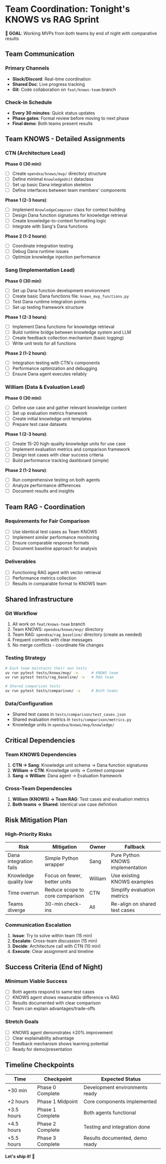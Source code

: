 # Team Coordination: Tonight's KNOWS vs RAG Sprint

**🎯 GOAL**: Working MVPs from both teams by end of night with comparative results

## Team Communication

### Primary Channels
- **Slack/Discord**: Real-time coordination
- **Shared Doc**: Live progress tracking
- **Git**: Code collaboration on `feat/knows-team` branch

### Check-in Schedule
- **Every 30 minutes**: Quick status updates
- **Phase gates**: Formal review before moving to next phase
- **Final demo**: Both teams present results

## Team KNOWS - Detailed Assignments

### CTN (Architecture Lead)
**Phase 0 (30 min)**:
- [ ] Create `opendxa/knows/mvp/` directory structure
- [ ] Define minimal `KnowledgeUnit` dataclass
- [ ] Set up basic Dana integration skeleton
- [ ] Define interfaces between team members' components

**Phase 1 (2-3 hours)**:
- [ ] Implement `KnowledgeComposer` class for context building
- [ ] Design Dana function signatures for knowledge retrieval
- [ ] Create knowledge-to-context formatting logic
- [ ] Integrate with Sang's Dana functions

**Phase 2 (1-2 hours)**:
- [ ] Coordinate integration testing
- [ ] Debug Dana runtime issues
- [ ] Optimize knowledge injection performance

### Sang (Implementation Lead)
**Phase 0 (30 min)**:
- [ ] Set up Dana function development environment
- [ ] Create basic Dana functions file: `knows_mvp_functions.py`
- [ ] Test Dana runtime integration points
- [ ] Set up testing framework structure

**Phase 1 (2-3 hours)**:
- [ ] Implement Dana functions for knowledge retrieval
- [ ] Build runtime bridge between knowledge system and LLM
- [ ] Create feedback collection mechanism (basic logging)
- [ ] Write unit tests for all functions

**Phase 2 (1-2 hours)**:
- [ ] Integration testing with CTN's components
- [ ] Performance optimization and debugging
- [ ] Ensure Dana agent executes reliably

### William (Data & Evaluation Lead)
**Phase 0 (30 min)**:
- [ ] Define use case and gather relevant knowledge content
- [ ] Set up evaluation metrics framework
- [ ] Create initial knowledge unit templates
- [ ] Prepare test case datasets

**Phase 1 (2-3 hours)**:
- [ ] Create 15-20 high-quality knowledge units for use case
- [ ] Implement evaluation metrics and comparison framework
- [ ] Design test cases with clear success criteria
- [ ] Build performance tracking dashboard (simple)

**Phase 2 (1-2 hours)**:
- [ ] Run comprehensive testing on both agents
- [ ] Analyze performance differences
- [ ] Document results and insights

## Team RAG - Coordination

### Requirements for Fair Comparison
- [ ] Use identical test cases as Team KNOWS
- [ ] Implement similar performance monitoring
- [ ] Ensure comparable response formats
- [ ] Document baseline approach for analysis

### Deliverables
- [ ] Functioning RAG agent with vector retrieval
- [ ] Performance metrics collection
- [ ] Results in comparable format to KNOWS team

## Shared Infrastructure

### Git Workflow
1. All work on `feat/knows-team` branch
2. Team KNOWS: `opendxa/knows/mvp/` directory
3. Team RAG: `opendxa/rag_baseline/` directory (create as needed)
4. Frequent commits with clear messages
5. No merge conflicts - coordinate file changes

### Testing Strategy
```bash
# Each team maintains their own tests
uv run pytest tests/knows/mvp/ -v      # KNOWS team
uv run pytest tests/rag_baseline/ -v   # RAG team

# Shared comparison tests
uv run pytest tests/comparison/ -v     # Both teams
```

### Data/Configuration
- Shared test cases in `tests/comparison/test_cases.json`
- Shared evaluation metrics in `tests/comparison/metrics.py`
- Knowledge units in `opendxa/knows/mvp/knowledge/`

## Critical Dependencies

### Team KNOWS Dependencies
1. **CTN → Sang**: Knowledge unit schema → Dana function signatures
2. **William → CTN**: Knowledge units → Context composer
3. **Sang → William**: Dana agent → Evaluation framework

### Cross-Team Dependencies
1. **William (KNOWS) → Team RAG**: Test cases and evaluation metrics
2. **Both teams → Shared**: Identical use case definition

## Risk Mitigation Plan

### High-Priority Risks
| Risk | Mitigation | Owner | Fallback |
|------|------------|--------|----------|
| Dana integration fails | Simple Python wrapper | Sang | Pure Python KNOWS implementation |
| Knowledge quality low | Focus on fewer, better units | William | Use existing KNOWS examples |
| Time overrun | Reduce scope to core comparison | CTN | Simplify evaluation metrics |
| Teams diverge | 30-min check-ins | All | Re-align on shared test cases |

### Communication Escalation
1. **Issue**: Try to solve within team (15 min)
2. **Escalate**: Cross-team discussion (15 min)
3. **Decide**: Architecture call with CTN (10 min)
4. **Execute**: Clear assignment and timeline

## Success Criteria (End of Night)

### Minimum Viable Success
- [ ] Both agents respond to same test cases
- [ ] KNOWS agent shows measurable difference vs RAG
- [ ] Results documented with clear comparison
- [ ] Team can explain advantages/trade-offs

### Stretch Goals
- [ ] KNOWS agent demonstrates ≥20% improvement
- [ ] Clear explainability advantage
- [ ] Feedback mechanism shows learning potential
- [ ] Ready for demo/presentation

## Timeline Checkpoints

| Time | Checkpoint | Expected Status |
|------|------------|-----------------|
| +30 min | Phase 0 Complete | Development environments ready |
| +2 hours | Phase 1 Midpoint | Core components implemented |
| +3.5 hours | Phase 1 Complete | Both agents functional |
| +4.5 hours | Phase 2 Complete | Testing and integration done |
| +5.5 hours | Phase 3 Complete | Results documented, demo ready |

**Let's ship it! 🚀** 